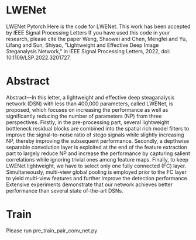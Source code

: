 # LWENet
LWENet Pytorch
Here is the code for LWENet.
This work has been accepted by IEEE Signal Processing Letters
If you have used this code in your research, please cite the paper
Weng, Shaowei and Chen, Mengfei and Yu, Lifang and Sun, Shiyao, "Lightweight and Effective Deep Image Steganalysis Network," in IEEE Signal Processing Letters, 2022, doi: 10.1109/LSP.2022.3201727.
# Abstract
Abstract—In this letter, a lightweight and effective deep steaganalysis network (DSN) with less than 400,000 parameters, called LWENet, is proposed, which focuses on increasing the performance as well as significantly reducing the number of parameters (NP) from three perspectives. Firstly, in the pre-processing part, several lightweight bottleneck residual blocks are combined into the spatial rich model filters to improve the signal-to-noise ratio of stego signals while slightly increasing NP, thereby improving the subsequent performance. Secondly, a depthwise separable convolution layer is exploited at the end of the feature extraction part to largely reduce NP and increase the performance by capturing salient correlations while ignoring trivial ones among feature maps. Finally, to keep LWENet lightweight, we have to select only one fully connected (FC) layer. Simultaneously, multi-view global pooling is employed prior to the FC layer to yield multi-view features and further improve the detection performance. Extensive experiments demonstrate that our network achieves better performance than several state of-the-art DSNs.
# Train
Please run  pre_train_pair_conv_net.py
